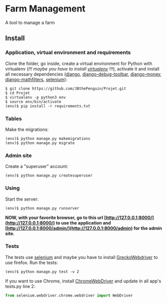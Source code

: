 # Farm Management
A tool to manage a farm
## Install
### Application, virtual environment and requirements
Clone the folder, go inside, create a virtual environment for Python with virtualenv (*!!! maybe you have to install [virtualenv](https://virtualenv.pypa.io/en/stable/) !!!*), activate it and install all necessary dependencies ([django](https://www.djangoproject.com/foundation/), [django-debug-toolbar](https://django-debug-toolbar.readthedocs.io/en/stable/), [django-money](https://github.com/django-money/django-money), [django-mathfilters](https://pypi.org/project/django-mathfilters/), [selenium](https://selenium-python.readthedocs.io/)):
```shell
$ git clone https://github.com/JBthePenguin/Projet.git
$ cd Projet
$ virtualenv -p python3 env
$ source env/bin/activate
(env)$ pip install -r requirements.txt
```
### Tables
Make the migrations:
```shell
(env)$ python manage.py makemigrations
(env)$ python manage.py migrate
```
### Admin site
Create a "superuser" account:
```shell
(env)$ python manage.py createsuperuser
```
### Using
Start the server:
```shell
(env)$ python manage.py runserver
```
**NOW, with your favorite browser, go to this url [http://127.0.0.1:8000/](http://127.0.0.1:8000/) to use the application and [http://127.0.0.1:8000/admin/](http://127.0.0.1:8000/admin) for the admin site.**

### Tests
The tests use [selenium](https://selenium-python.readthedocs.io/) and maybe you have to install [GreckoWebdriver](https://github.com/mozilla/geckodriver/releases) to use firefox.
Run the tests:
```shell 
(env)$ python manage.py test -v 2
```
If you want to use Chrome, install [ChromeWebDriver](http://chromedriver.chromium.org/downloads) and update in all app's tests.py line 2:
```python
from selenium.webdriver.chrome.webdriver import WebDriver
```
